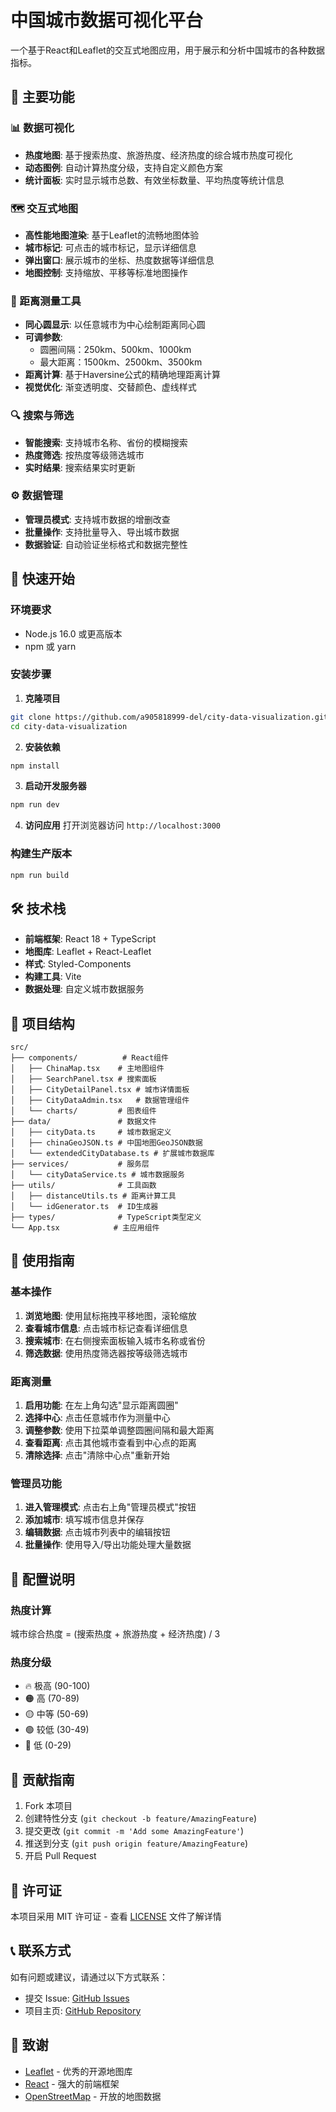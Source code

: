 # 中国城市数据可视化平台

一个基于React和Leaflet的交互式地图应用，用于展示和分析中国城市的各种数据指标。

## 🌟 主要功能

### 📊 数据可视化
- **热度地图**: 基于搜索热度、旅游热度、经济热度的综合城市热度可视化
- **动态图例**: 自动计算热度分级，支持自定义颜色方案
- **统计面板**: 实时显示城市总数、有效坐标数量、平均热度等统计信息

### 🗺️ 交互式地图
- **高性能地图渲染**: 基于Leaflet的流畅地图体验
- **城市标记**: 可点击的城市标记，显示详细信息
- **弹出窗口**: 展示城市的坐标、热度数据等详细信息
- **地图控制**: 支持缩放、平移等标准地图操作

### 📏 距离测量工具
- **同心圆显示**: 以任意城市为中心绘制距离同心圆
- **可调参数**: 
  - 圆圈间隔：250km、500km、1000km
  - 最大距离：1500km、2500km、3500km
- **距离计算**: 基于Haversine公式的精确地理距离计算
- **视觉优化**: 渐变透明度、交替颜色、虚线样式

### 🔍 搜索与筛选
- **智能搜索**: 支持城市名称、省份的模糊搜索
- **热度筛选**: 按热度等级筛选城市
- **实时结果**: 搜索结果实时更新

### ⚙️ 数据管理
- **管理员模式**: 支持城市数据的增删改查
- **批量操作**: 支持批量导入、导出城市数据
- **数据验证**: 自动验证坐标格式和数据完整性

## 🚀 快速开始

### 环境要求
- Node.js 16.0 或更高版本
- npm 或 yarn

### 安装步骤

1. **克隆项目**
```bash
git clone https://github.com/a905818999-del/city-data-visualization.git
cd city-data-visualization
```

2. **安装依赖**
```bash
npm install
```

3. **启动开发服务器**
```bash
npm run dev
```

4. **访问应用**
打开浏览器访问 `http://localhost:3000`

### 构建生产版本
```bash
npm run build
```

## 🛠️ 技术栈

- **前端框架**: React 18 + TypeScript
- **地图库**: Leaflet + React-Leaflet
- **样式**: Styled-Components
- **构建工具**: Vite
- **数据处理**: 自定义城市数据服务

## 📁 项目结构

```
src/
├── components/          # React组件
│   ├── ChinaMap.tsx    # 主地图组件
│   ├── SearchPanel.tsx # 搜索面板
│   ├── CityDetailPanel.tsx # 城市详情面板
│   ├── CityDataAdmin.tsx   # 数据管理组件
│   └── charts/         # 图表组件
├── data/               # 数据文件
│   ├── cityData.ts     # 城市数据定义
│   ├── chinaGeoJSON.ts # 中国地图GeoJSON数据
│   └── extendedCityDatabase.ts # 扩展城市数据库
├── services/           # 服务层
│   └── cityDataService.ts # 城市数据服务
├── utils/              # 工具函数
│   ├── distanceUtils.ts # 距离计算工具
│   └── idGenerator.ts  # ID生成器
├── types/              # TypeScript类型定义
└── App.tsx            # 主应用组件
```

## 🎯 使用指南

### 基本操作
1. **浏览地图**: 使用鼠标拖拽平移地图，滚轮缩放
2. **查看城市信息**: 点击城市标记查看详细信息
3. **搜索城市**: 在右侧搜索面板输入城市名称或省份
4. **筛选数据**: 使用热度筛选器按等级筛选城市

### 距离测量
1. **启用功能**: 在左上角勾选"显示距离圆圈"
2. **选择中心**: 点击任意城市作为测量中心
3. **调整参数**: 使用下拉菜单调整圆圈间隔和最大距离
4. **查看距离**: 点击其他城市查看到中心点的距离
5. **清除选择**: 点击"清除中心点"重新开始

### 管理员功能
1. **进入管理模式**: 点击右上角"管理员模式"按钮
2. **添加城市**: 填写城市信息并保存
3. **编辑数据**: 点击城市列表中的编辑按钮
4. **批量操作**: 使用导入/导出功能处理大量数据

## 🔧 配置说明

### 热度计算
城市综合热度 = (搜索热度 + 旅游热度 + 经济热度) / 3

### 热度分级
- 🔥 极高 (90-100)
- 🟠 高 (70-89)
- 🟡 中等 (50-69)
- 🟢 较低 (30-49)
- 🔵 低 (0-29)

## 🤝 贡献指南

1. Fork 本项目
2. 创建特性分支 (`git checkout -b feature/AmazingFeature`)
3. 提交更改 (`git commit -m 'Add some AmazingFeature'`)
4. 推送到分支 (`git push origin feature/AmazingFeature`)
5. 开启 Pull Request

## 📄 许可证

本项目采用 MIT 许可证 - 查看 [LICENSE](LICENSE) 文件了解详情

## 📞 联系方式

如有问题或建议，请通过以下方式联系：

- 提交 Issue: [GitHub Issues](https://github.com/a905818999-del/city-data-visualization/issues)
- 项目主页: [GitHub Repository](https://github.com/a905818999-del/city-data-visualization)

## 🙏 致谢

- [Leaflet](https://leafletjs.com/) - 优秀的开源地图库
- [React](https://reactjs.com/) - 强大的前端框架
- [OpenStreetMap](https://www.openstreetmap.org/) - 开放的地图数据
